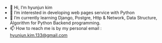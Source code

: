 - 👋 Hi, I’m hyunjun kim 
- 👀 I’m interested in developing web pages service with Python
- 🌱 I’m currently learning Django, Postgre, Http & Network, Data Structure, Algorithm for Python Backend programming.
- 📫 How to reach me is by my personal email : hyunjun.kim.133@gmail.com

<!---
hyunjun33/hyunjun33 is a ✨ special ✨ repository because its `README.md` (this file) appears on your GitHub profile.
You can click the Preview link to take a look at your changes.
--->
